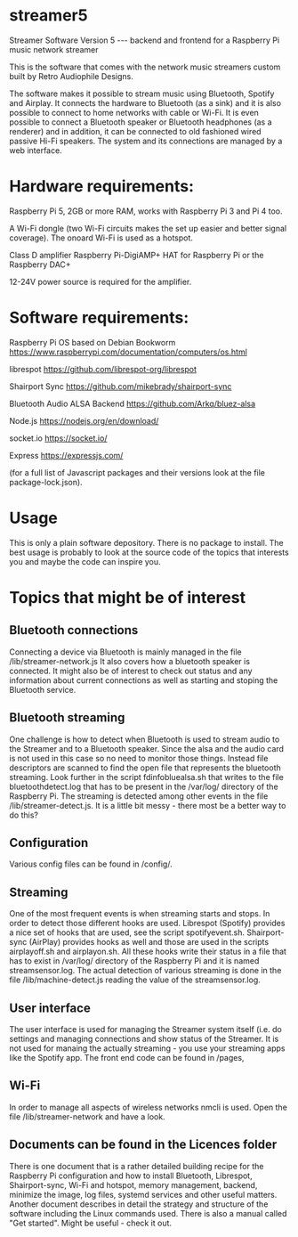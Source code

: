 # streamer5

Streamer Software Version 5 --- backend and frontend for a Raspberry Pi music network streamer

This is the software that comes with the network music streamers custom built by Retro Audiophile Designs.

The software makes it possible to stream music using Bluetooth, Spotify and Airplay. It connects the hardware to Bluetooth (as a sink) and it is also possible to connect to home networks with cable or Wi-Fi. It is even possible to connect a Bluetooth speaker or Bluetooth headphones (as a renderer) and in addition, it can be connected to old fashioned wired passive Hi-Fi speakers. The system and its connections are managed by a web interface.

Hardware requirements:
=====================
Raspberry Pi 5, 2GB or more RAM, works with Raspberry Pi 3 and Pi 4 too.

A Wi-Fi dongle (two Wi-Fi circuits makes the set up easier and better signal coverage). The onoard Wi-Fi is used as a hotspot.

Class D amplifier Raspberry Pi-DigiAMP+ HAT for Raspberry Pi or the Raspberry DAC+  

12-24V power source is required for the amplifier. 

Software requirements:
=====================
Raspberry Pi OS based on Debian Bookworm https://www.raspberrypi.com/documentation/computers/os.html

librespot https://github.com/librespot-org/librespot

Shairport Sync https://github.com/mikebrady/shairport-sync

Bluetooth Audio ALSA Backend https://github.com/Arkq/bluez-alsa

Node.js https://nodejs.org/en/download/

socket.io https://socket.io/

Express https://expressjs.com/

(for a full list of Javascript packages and their versions look at the file package-lock.json).

Usage
====

This is only a plain software depository. There is no package to install. The best usage is probably to look at the source code of the topics that interests you and maybe the code can inspire you.

Topics that might be of interest
================================
Bluetooth connections
---------------------
Connecting a device via Bluetooth is mainly managed in the file /lib/streamer-network.js It also covers how a bluetooth speaker is connected. It might also be of interest to check out status and any information about current connections as well as starting and stoping the Bluetooth service.

Bluetooth streaming
--------------------
One challenge is how to detect when Bluetooth is used to stream audio to the Streamer and to a Bluetooth speaker. Since the alsa and the audio card is not used in this case so no need to monitor those things. Instead file descriptors are scanned to find the open file that represents the bluetooth streaming. Look further in the script fdinfobluealsa.sh that writes to the file bluetoothdetect.log that has to be present in the /var/log/ directory of the Raspberry Pi. The streaming is detected among other events in the file /lib/streamer-detect.js. It is a little bit messy - there most be a better way to do this?

Configuration
-------------
Various config files can be found in /config/.

Streaming
---------
One of the most frequent events is when streaming starts and stops. In order to detect those different hooks are used. Librespot (Spotify) provides a nice set of hooks that are used, see the script spotifyevent.sh. Shairport-sync (AirPlay) provides hooks as well and those are used in the scripts airplayoff.sh and airplayon.sh. All these hooks write their status in a file that has to exist in /var/log/ directory of the Raspberry Pi and it is named streamsensor.log. The actual detection of various streaming is done in the file /lib/machine-detect.js reading the value of the streamsensor.log. 

User interface
--------------
The user interface is used for managing the Streamer system itself (i.e. do settings and managing connections and show status of the Streamer. It is not used for manaing the actually streaming - you use your streaming apps like the Spotify app. The front end code can be found in /pages,

Wi-Fi
-----
In order to manage all aspects of wireless networks nmcli is used. Open the file /lib/streamer-network and have a look.

Documents can be found in the Licences folder
----------
There is one document that is a rather detailed building recipe for the Raspberry Pi configuration and how to install Bluetooth, Librespot, Shairport-sync, Wi-Fi and hotspot, memory management, backend, minimize the image, log files, systemd services and other useful matters. Another document describes in detail the strategy and structure of the software including the Linux commands used. There is also a manual called "Get started". Might be useful - check it out.

